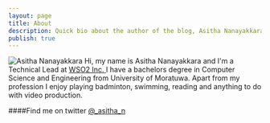 ```yaml
---
layout: page
title: About
description: Quick bio about the author of the blog, Asitha Nanayakkara
publish: true
---
```


<div itemscope itemtype="https://schema.org/Person">
    <img itemprop="image" class="profile-image" src="{{ site.avatar }}" alt="Asitha Nanayakkara"/>
    Hi, my name is 
    <span itemprop="name">Asitha Nanayakkara</span> and I'm a 
    <span itemprop="jobTitle">Technical Lead</span> at 
    <span itemprop='memberof'>
        <span itemscope itemtype="http://schema.org/Organization" >
            <a href="https://wso2.com/about/team/asitha_nanayakkara/">
                <span itemprop='name'>WSO2 Inc.</span>
            </a>
        </span>
    </span>
    I have a bachelors degree in Computer Science and Engineering from University of Moratuwa. 
    Apart from my profession I enjoy playing badminton, swimming, reading and anything to do with 
    video production.
</div>

####Find me on twitter [@_asitha_n](https://twitter.com/_asitha_n)
